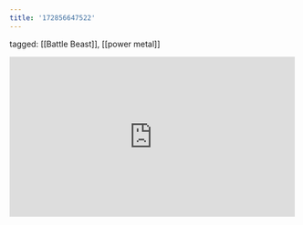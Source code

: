 ```yaml
---
title: '172856647522'
---
```

tagged: [[Battle Beast]], [[power metal]]
<iframe allow="accelerometer; autoplay; clipboard-write; encrypted-media; gyroscope; picture-in-picture" allowfullscreen="" frameborder="0" height="281" id="youtube_iframe" src="https://www.youtube.com/embed/enSmON-pcpA?feature=oembed&amp;enablejsapi=1&amp;origin=https://safe.txmblr.com&amp;wmode=opaque" width="500"></iframe>